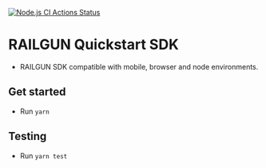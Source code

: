 [![Node.js CI Actions Status](https://github.com/Railgun-Privacy/quickstart-private/actions/workflows/node.js.yml/badge.svg?branch=master)](https://github.com/Railgun-Privacy/quickstart-private/actions)

# RAILGUN Quickstart SDK

- RAILGUN SDK compatible with mobile, browser and node environments.

## Get started

- Run `yarn`

## Testing

- Run `yarn test`
